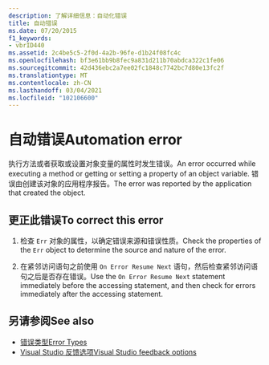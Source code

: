 ```yaml
---
description: 了解详细信息：自动化错误
title: 自动错误
ms.date: 07/20/2015
f1_keywords:
- vbrID440
ms.assetid: 2c4be5c5-2f0d-4a2b-96fe-d1b24f08fc4c
ms.openlocfilehash: bf3e61bb9b8fec9a831d211b70abdca322c1fe06
ms.sourcegitcommit: 42d436ebc2a7ee02fc1848c7742bc7d80e13fc2f
ms.translationtype: MT
ms.contentlocale: zh-CN
ms.lasthandoff: 03/04/2021
ms.locfileid: "102106600"
---
```

# <a name="automation-error"></a><span data-ttu-id="dcb9d-103">自动错误</span><span class="sxs-lookup"><span data-stu-id="dcb9d-103">Automation error</span></span>

<span data-ttu-id="dcb9d-104">执行方法或者获取或设置对象变量的属性时发生错误。</span><span class="sxs-lookup"><span data-stu-id="dcb9d-104">An error occurred while executing a method or getting or setting a property of an object variable.</span></span> <span data-ttu-id="dcb9d-105">错误由创建该对象的应用程序报告。</span><span class="sxs-lookup"><span data-stu-id="dcb9d-105">The error was reported by the application that created the object.</span></span>  
  
## <a name="to-correct-this-error"></a><span data-ttu-id="dcb9d-106">更正此错误</span><span class="sxs-lookup"><span data-stu-id="dcb9d-106">To correct this error</span></span>  
  
1. <span data-ttu-id="dcb9d-107">检查 `Err` 对象的属性，以确定错误来源和错误性质。</span><span class="sxs-lookup"><span data-stu-id="dcb9d-107">Check the properties of the `Err` object to determine the source and nature of the error.</span></span>  
  
2. <span data-ttu-id="dcb9d-108">在紧邻访问语句之前使用 `On Error Resume Next` 语句，然后检查紧邻访问语句之后是否存在错误。</span><span class="sxs-lookup"><span data-stu-id="dcb9d-108">Use the `On Error Resume Next` statement immediately before the accessing statement, and then check for errors immediately after the accessing statement.</span></span>  
  
## <a name="see-also"></a><span data-ttu-id="dcb9d-109">另请参阅</span><span class="sxs-lookup"><span data-stu-id="dcb9d-109">See also</span></span>

- [<span data-ttu-id="dcb9d-110">错误类型</span><span class="sxs-lookup"><span data-stu-id="dcb9d-110">Error Types</span></span>](../../programming-guide/language-features/error-types.md)
- [<span data-ttu-id="dcb9d-111">Visual Studio 反馈选项</span><span class="sxs-lookup"><span data-stu-id="dcb9d-111">Visual Studio feedback options</span></span>](/visualstudio/ide/feedback-options)

